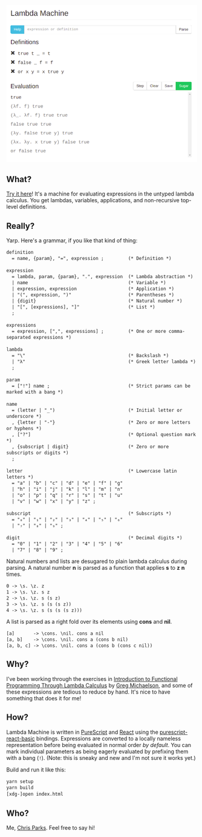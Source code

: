 ![Lambda Machine Screenshot][screenshot]

## What?

[Try it here][lambda-machine]! It's a machine for evaluating
expressions in the untyped lambda calculus. You get lambdas, variables,
applications, and non-recursive top-level definitions.

## Really?

Yarp. Here's a grammar, if you like that kind of thing:

```ebnf
definition
  = name, {param}, "=", expression ;         (* Definition *)

expression
  = lambda, param, {param}, ".", expression  (* Lambda abstraction *)
  | name                                     (* Variable *)
  | expression, expression                   (* Application *)
  | "(", expression, ")"                     (* Parentheses *)
  | {digit}                                  (* Natural number *)
  | "[", [expressions], "]"                  (* List *)
  ;

expressions
  = expression, [",", expressions] ;         (* One or more comma-separated expressions *)

lambda
  = "\"                                      (* Backslash *)
  | "λ"                                      (* Greek letter lambda *)
  ;

param
  = ["!"] name ;                             (* Strict params can be marked with a bang *)

name
  = (letter | "_")                           (* Initial letter or underscore *)
  , {letter | "-"}                           (* Zero or more letters or hyphens *)
  , ["?"]                                    (* Optional question mark *)
  , {subscript | digit}                      (* Zero or more subscripts or digits *)
  ;

letter                                       (* Lowercase latin letters *)
  = "a" | "b" | "c" | "d" | "e" | "f" | "g"
  | "h" | "i" | "j" | "k" | "l" | "m" | "n"
  | "o" | "p" | "q" | "r" | "s" | "t" | "u"
  | "v" | "w" | "x" | "y" | "z" ;

subscript                                    (* Subscripts *)
  = "₀" | "₁" | "₂" | "₃" | "₄" | "₅" | "₆"
  | "₇" | "₈" | "₉" ;

digit                                        (* Decimal digits *)
  = "0" | "1" | "2" | "3" | "4" | "5" | "6"
  | "7" | "8" | "9" ;
```

Natural numbers and lists are desugared to plain lambda calculus during
parsing. A natural number **n** is parsed as a function that applies
**s** to **z** **n** times.

```plaingtext
0 -> \s. \z. z
1 -> \s. \z. s z
2 -> \s. \z. s (s z)
3 -> \s. \z. s (s (s z))
4 -> \s. \z. s (s (s (s z)))
```

A list is parsed as a right fold over its elements using **cons** and
**nil**.

```plaintext
[a]       -> \cons. \nil. cons a nil
[a, b]    -> \cons. \nil. cons a (cons b nil)
[a, b, c] -> \cons. \nil. cons a (cons b (cons c nil))
```

## Why?

I've been working through the exercises in
[Introduction to Functional Programming Through Lambda Calculus][book]
by [Greg Michaelson][greg], and some of these expressions are tedious
to reduce by hand. It's nice to have something that does it for me!

## How?

Lambda Machine is written in [PureScript][purescript] and [React][react]
using the [purescript-react-basic][react-basic] bindings. Expressions
are converted to a locally nameless representation before being
evaluated in normal order _by default_. You can mark individual
parameters as being eagerly evaluated by prefixing them with a
bang (`!`). (Note: this is sneaky and new and I'm not sure it works yet.)

Build and run it like this:

```bash
yarn setup
yarn build
[xdg-]open index.html
```

## Who?

Me, [Chris Parks][me]. Feel free to say hi!

[screenshot]: https://raw.githubusercontent.com/cdparks/lambda-machine/master/static/images/lambda-machine.png
[lambda-machine]: https://cdparks.github.io/lambda-machine
[book]: https://www.amazon.com/dp/0486478831
[greg]: https://www.macs.hw.ac.uk/~greg
[purescript]: https://www.purescript.org
[react]: https://reactjs.org/
[react-basic]: https://github.com/lumihq/purescript-react-basic
[me]: mailto:christopher.daniel.parks@gmail.com
